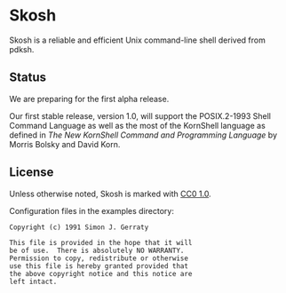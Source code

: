 # Skosh

Skosh is a reliable and efficient Unix command-line shell derived from pdksh.

## Status

We are preparing for the first alpha release.

Our first stable release, version 1.0, will support the POSIX.2-1993 Shell
Command Language as well as the most of the KornShell language as defined in
*The New KornShell Command and Programming Language* by Morris Bolsky and
David Korn.

## License

Unless otherwise noted, Skosh is marked with [CC0 1.0].

Configuration files in the examples directory:

    Copyright (c) 1991 Simon J. Gerraty

    This file is provided in the hope that it will
    be of use.  There is absolutely NO WARRANTY.
    Permission to copy, redistribute or otherwise
    use this file is hereby granted provided that 
    the above copyright notice and this notice are
    left intact. 

[CC0 1.0]: https://creativecommons.org/publicdomain/zero/1.0/
